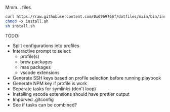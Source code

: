 Mmm... files

```bash
curl https://raw.githubusercontent.com/0x6969766f/dotfiles/main/bin/install.sh --output install.sh
chmod +x install.sh
sh install.sh
```

TODO:

- Split configurations into profiles
- Interactive prompt to select:
  - profile(s)
  - brew packages
  - mas packages
  - vscode extensions
- Generate SSH keys based on profile selection before running playbook
- Generate NPM key if profile is work
- Separate tasks for symlinks (don't loop)
- Installing vscode extensions should have prettier output
- Imporved .gitconfig
- See if tasks can be combined?
